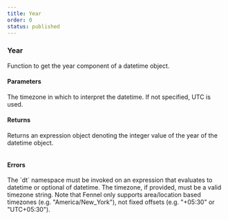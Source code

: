 ```yaml
---
title: Year
order: 0
status: published
---
```


### Year

Function to get the year component of a datetime object.

#### Parameters
<Expandable title="timezone" type="Optional[str]" defaultVal="UTC">
The timezone in which to interpret the datetime. If not specified, UTC is used.
</Expandable>

#### Returns
<Expandable type="Expr">
Returns an expression object denoting the integer value of the year of the
datetime object.
</Expandable>

<pre snippet="api-reference/expressions/dt#year"
    status="success" message="Getting the year of a datetime">
</pre>


#### Errors
<Expandable title="Use of invalid types">
The `dt` namespace must be invoked on an expression that evaluates to datetime
or optional of datetime.
</Expandable>

<Expandable title="Invalid timezone">
The timezone, if provided, must be a valid timezone string. Note that Fennel
only supports area/location based timezones (e.g. "America/New_York"), not
fixed offsets (e.g. "+05:30" or "UTC+05:30").
</Expandable>
